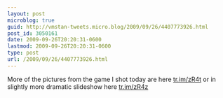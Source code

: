 ```yaml
---
layout: post
microblog: true
guid: http://vmstan-tweets.micro.blog/2009/09/26/4407773926.html
post_id: 3050161
date: 2009-09-26T20:20:31-0600
lastmod: 2009-09-26T20:20:31-0600
type: post
url: /2009/09/26/4407773926.html
---
```

More of the pictures from the game I shot today are here [tr.im/zR4t](http://tr.im/zR4t) or in slightly more dramatic slideshow here [tr.im/zR4z](http://tr.im/zR4z)
